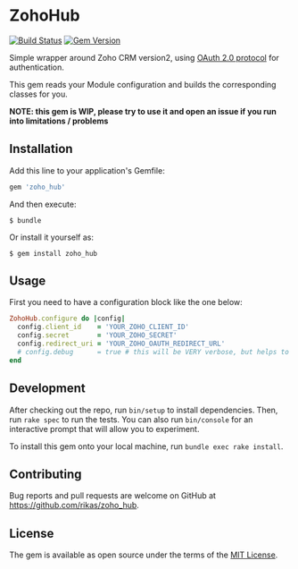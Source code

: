 # ZohoHub

[![Build Status](https://travis-ci.com/rikas/zoho_hub.svg?branch=master)](https://travis-ci.com/rikas/zoho_hub)
[![Gem Version](https://badge.fury.io/rb/zoho_hub.svg)](https://badge.fury.io/rb/zoho_hub)

Simple wrapper around Zoho CRM version2, using [OAuth 2.0 protocol](https://www.zoho.com/crm/help/api/v2/#OAuth2_0)
for authentication.

This gem reads your Module configuration and builds the corresponding classes for you.

**NOTE: this gem is WIP, please try to use it and open an issue if you run into limitations / problems**

## Installation

Add this line to your application's Gemfile:

```ruby
gem 'zoho_hub'
```

And then execute:

    $ bundle

Or install it yourself as:

    $ gem install zoho_hub

## Usage

First you need to have a configuration block like the one below:

```ruby
ZohoHub.configure do |config|
  config.client_id    = 'YOUR_ZOHO_CLIENT_ID'
  config.secret       = 'YOUR_ZOHO_SECRET'
  config.redirect_uri = 'YOUR_ZOHO_OAUTH_REDIRECT_URL'
  # config.debug      = true # this will be VERY verbose, but helps to identify bugs / problems
end
```

## Development

After checking out the repo, run `bin/setup` to install dependencies. Then, run `rake spec` to run
the tests. You can also run `bin/console` for an interactive prompt that will allow you to
experiment.

To install this gem onto your local machine, run `bundle exec rake install`.

## Contributing

Bug reports and pull requests are welcome on GitHub at https://github.com/rikas/zoho_hub.

## License

The gem is available as open source under the terms of the [MIT License](https://opensource.org/licenses/MIT).
